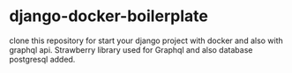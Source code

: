 # django-docker-boilerplate
clone this repository for start your django project with docker and also with graphql api.
Strawberry library used for Graphql and also database postgresql added.
